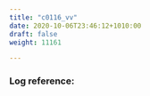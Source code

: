 ```yaml
---
title: "c0116_vv"
date: 2020-10-06T23:46:12+1010:00
draft: false
weight: 11161

---
```


### Log reference: <no value>

```
